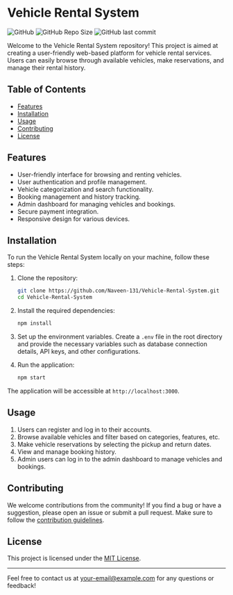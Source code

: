 # Vehicle Rental System

![GitHub](https://img.shields.io/github/license/Naveen-131/Vehicle-Rental-System)
![GitHub Repo Size](https://img.shields.io/github/repo-size/Naveen-131/Vehicle-Rental-System)
![GitHub last commit](https://img.shields.io/github/last-commit/Naveen-131/Vehicle-Rental-System)

Welcome to the Vehicle Rental System repository! This project is aimed at creating a user-friendly web-based platform for vehicle rental services. Users can easily browse through available vehicles, make reservations, and manage their rental history.

## Table of Contents

- [Features](#features)
- [Installation](#installation)
- [Usage](#usage)
- [Contributing](#contributing)
- [License](#license)

## Features

- User-friendly interface for browsing and renting vehicles.
- User authentication and profile management.
- Vehicle categorization and search functionality.
- Booking management and history tracking.
- Admin dashboard for managing vehicles and bookings.
- Secure payment integration.
- Responsive design for various devices.

## Installation

To run the Vehicle Rental System locally on your machine, follow these steps:

1. Clone the repository:

   ```bash
   git clone https://github.com/Naveen-131/Vehicle-Rental-System.git
   cd Vehicle-Rental-System
   ```

2. Install the required dependencies:

   ```bash
   npm install
   ```

3. Set up the environment variables. Create a `.env` file in the root directory and provide the necessary variables such as database connection details, API keys, and other configurations.

4. Run the application:

   ```bash
   npm start
   ```

The application will be accessible at `http://localhost:3000`.

## Usage

1. Users can register and log in to their accounts.
2. Browse available vehicles and filter based on categories, features, etc.
3. Make vehicle reservations by selecting the pickup and return dates.
4. View and manage booking history.
5. Admin users can log in to the admin dashboard to manage vehicles and bookings.

## Contributing

We welcome contributions from the community! If you find a bug or have a suggestion, please open an issue or submit a pull request. Make sure to follow the [contribution guidelines](CONTRIBUTING.md).

## License

This project is licensed under the [MIT License](LICENSE).

---

Feel free to contact us at [your-email@example.com](mailto:naveenmadhavan131@gmail.com) for any questions or feedback!
